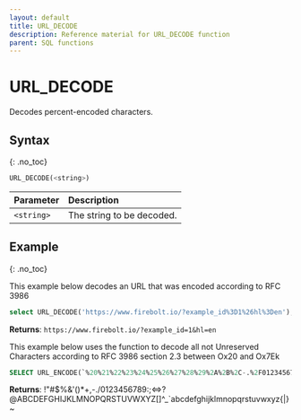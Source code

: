 ```yaml
---
layout: default
title: URL_DECODE
description: Reference material for URL_DECODE function
parent: SQL functions
---
```


# URL\_DECODE

Decodes percent-encoded characters.

## Syntax
{: .no_toc}

```sql
URL_DECODE(<string>)
```

| Parameter  | Description               |
| :--------- | :------------------------ |
| `<string>` | The string to be decoded. |

## Example
{: .no_toc}

This example below decodes an URL that was encoded according to RFC 3986

```sql
select URL_DECODE('https://www.firebolt.io/?example_id%3D1%26hl%3Den');
```

**Returns**: `https://www.firebolt.io/?example_id=1&hl=en`

This example below uses the function to decode all not Unreserved Characters according to RFC 3986 section 2.3 between Ox20 and Ox7Ek

```sql
SELECT URL_ENCODE(`%20%21%22%23%24%25%26%27%28%29%2A%2B%2C-.%2F0123456789%3A%3B%3C%3D%3E%3F%40ABCDEFGHIJKLMNOPQRSTUVWXYZ%5B%5C%5D%5E_%60abcdefghijklmnopqrstuvwxyz%7B%7C%7D~`) AS res;
```

**Returns**: !"#$%&'()*+,-./0123456789:;<=>?@ABCDEFGHIJKLMNOPQRSTUVWXYZ[\]^_\`abcdefghijklmnopqrstuvwxyz{|}~
